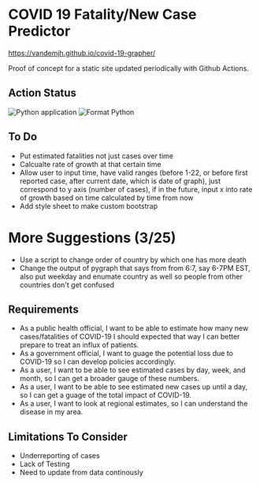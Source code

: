 # COVID 19 Fatality/New Case Predictor
https://vandemjh.github.io/covid-19-grapher/

Proof of concept for a static site updated periodically with Github Actions.

## Action Status
![Python application](https://github.com/vandemjh/covid-19-grapher/workflows/Python%20application/badge.svg?branch=master)
![Format Python](https://github.com/vandemjh/covid-19-grapher/workflows/Format%20Python/badge.svg)

## To Do
* Put estimated fatalities not just cases over time
* Calcualte rate of growth at that certain time
* Allow user to input time, have valid ranges (before 1-22, or before first reported case, after current date, which is date of graph), just correspond to y axis (number of cases), if in the future, input x into rate of growth based on time calculated by time from now
* Add style sheet to make custom bootstrap
# More Suggestions (3/25)
* Use a script to change order of country by which one has more death
* Change the output of pygraph that says from from 6:7, say 6-7PM EST, also put weekday and enumate country as well so people from other countries don't get confused
## Requirements
* As a public health official, I want to be able to estimate how many new cases/fatalities of COVID-19 I should expected that way I can better prepare to treat an influx of patients.
* As a government official, I want to guage the potential loss due to COVID-19 so I can develop policies accordingly.
* As a user, I want to be able to see estimated cases by day, week, and month, so I can get a broader gauge of these numbers.
* As a user, I want to be able to see estimated new cases up until a day, so I can get a guage of the total impact of COVID-19.
* As a user, I want to look at regional estimates, so I can understand the disease in my area.

## Limitations To Consider
* Underreporting of cases
* Lack of Testing
* Need to update from data continously
